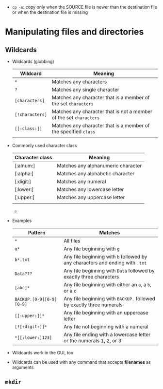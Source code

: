 - `cp -u`: copy only when the SOURCE file is newer than the destination file or when the destination file is missing
# Manipulating files and directories
## Wildcards
- Wildcards (globbing)

    Wildcard | Meaning |
    --|--|
    `*` | Matches any characters |
    `?` | Matches any single character |
    `[characters]` | Matches any character that is a member of the set `characters` |
    `[!characters]` | Matches any character that is not a member of the set `characters` |
    `[[:class:]]` | Matches any character that is a member of the specified `class` |
    | |

- Commonly used character class

    Character class | Meaning |
    --|--|
    [:alnum:] | Matches any alphanumeric character |
    [:alpha:] | Matches any alphabetic character |
    [:digit:] | Matches any numeral |
    [:lower:] | Matches any lowercase letter |
    [:upper:] | Matches any uppercase letter |
    | |

    - 
- Examples

    Pattern | Matches |
    --|--|
    `*` | All files |
    `g*` | Any file beginning with `g` | 
    `b*.txt` | Any file beginning with `b` followed by any characters and ending with `.txt` |
    `Data???` | Any file beginning with `Data` followed by exactly three characters |
    `[abc]*` | Any file beginning with either an `a`, a `b`, or a `c` |
    `BACKUP.[0-9][0-9][0-9]` | Any file beginning with `BACKUP.` followed by exactly three numerals |
    `[[:upper:]]*` | Any file beginning with an uppercase letter |
    `[![:digit:]]*` | Any file not beginning with a numeral |
    `*[[:lower:]123]` | Any file ending with a lowercase letter or the numerals 1, 2, or 3 |

- Wildcards work in the GUI, too
- Wildcards can be used with any command that accepts **filenames** as arguments
## `mkdir`